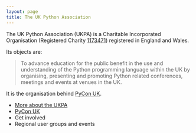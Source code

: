 ```yaml
---
layout: page
title: The UK Python Association
---
```


The UK Python Association (UKPA) is a Charitable Incorporated Organisation (Registered Charity [1173471](http://beta.charitycommission.gov.uk/charity-details/?regid=1173471&subid=0)) registered in England and Wales.

Its objects are:

> To advance education for the public benefit in the use and understanding of the Python programming language within the UK by organising, presenting and promoting Python related conferences, meetings and events at venues in the UK.

It is the organisation behind [PyCon UK](http://pyconuk.org).

* [More about the UKPA](/about/)
* [PyCon UK](http://pyconuk.org)
* Get involved
* Regional user groups and events
